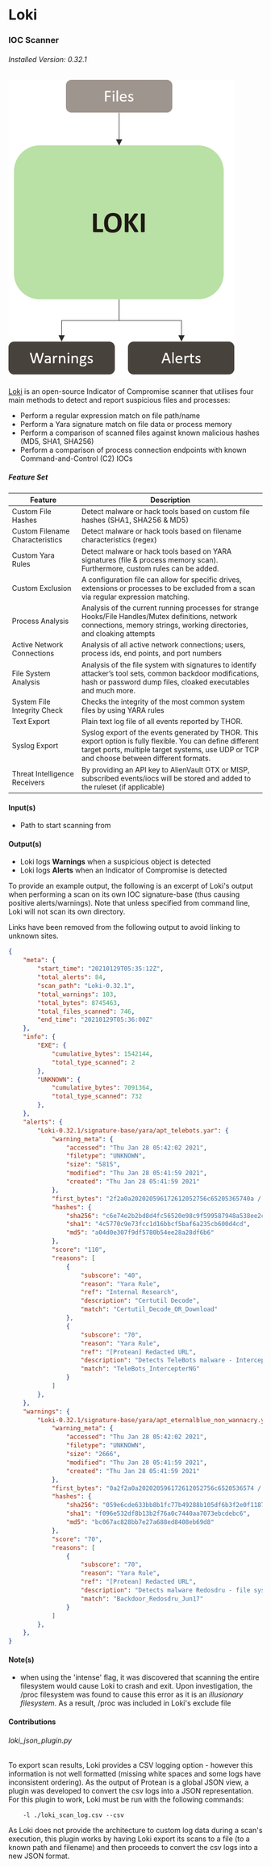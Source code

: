# Loki
### IOC Scanner
###### *Installed Version: 0.32.1*
![loki diagram](../../docs/images/loki/loki_io.png)

[Loki](https://github.com/InQuest/python-iocextract) is an open-source Indicator of Compromise scanner that utilises four main methods to detect and report suspicious files and processes:

+ Perform a regular expression match on file path/name
+ Perform a Yara signature match on file data or process memory
+ Perform a comparison of scanned files against known malicious hashes (MD5, SHA1, SHA256)
+ Perform a comparison of process connection endpoints with known Command-and-Control (C2) IOCs

##### Feature Set
| Feature                           | Description   |
| --------------------------------- |---------------|
|   Custom File Hashes              | Detect malware or hack tools based on custom file hashes (SHA1, SHA256 & MD5) |
|   Custom Filename Characteristics | Detect malware or hack tools based on filename characteristics (regex) |
|   Custom Yara Rules               | Detect malware or hack tools based on YARA signatures (file & process memory scan). Furthermore, custom rules can be added. |
|   Custom Exclusion                | A configuration file can allow for specific drives, extensions or processes to be excluded from a scan via regular expression matching. |
|   Process Analysis                | Analysis of the current running processes for strange Hooks/File Handles/Mutex definitions, network connections, memory strings, working directories, and cloaking attempts |
|   Active Network Connections      | Analysis of all active network connections; users, process ids, end points, and port numbers |
|   File System Analysis            | Analysis of the file system with signatures to identify attacker’s tool sets, common backdoor modifications, hash or password dump files, cloaked executables and much more. |
|   System File Integrity Check     | Checks the integrity of the most common system files by using YARA rules |
|   Text Export                     | Plain text log file of all events reported by THOR. |
|   Syslog Export                   | Syslog export of the events generated by THOR. This export option is fully flexible. You can define different target ports, multiple target systems, use UDP or TCP and choose between different formats. |
|   Threat Intelligence Receivers   | By providing an API key to AlienVault OTX or MISP, subscribed events/iocs will be stored and added to the ruleset (if applicable) |

#### Input(s)
+ Path to start scanning from

#### Output(s)
+ Loki logs **Warnings** when a suspicious object is detected
+ Loki logs **Alerts** when an Indicator of Compromise is detected

To provide an example output, the following is an excerpt of Loki's output when performing a scan on its own IOC signature-base (thus causing positive alerts/warnings). Note that unless specified from command line, Loki will not scan its own directory. 

Links have been removed from the following output to avoid linking to unknown sites.

```json
{
    "meta": {
        "start_time": "20210129T05:35:12Z",
        "total_alerts": 84,
        "scan_path": "Loki-0.32.1",
        "total_warnings": 103,
        "total_bytes": 8745463,
        "total_files_scanned": 746,
        "end_time": "20210129T05:36:00Z"
    },
    "info": {
        "EXE": {
            "cumulative_bytes": 1542144,
            "total_type_scanned": 2
        },
        "UNKNOWN": {
            "cumulative_bytes": 7091364,
            "total_type_scanned": 732
        },
    },
    "alerts": {
        "Loki-0.32.1/signature-base/yara/apt_telebots.yar": {
            "warning_meta": {
                "accessed": "Thu Jan 28 05:42:02 2021",
                "filetype": "UNKNOWN",
                "size": "5815",
                "modified": "Thu Jan 28 05:41:59 2021",
                "created": "Thu Jan 28 05:41:59 2021"
            },
            "first_bytes": "2f2a0a202020596172612052756c65205365740a / /*   Yara Rule Set",
            "hashes": {
                "sha256": "c6e74e2b2bd8d4fc56520e98c9f599587948a538ee2c9ae588ee7aa7df9d31d5",
                "sha1": "4c5770c9e73fcc1d16bbcf5baf6a235cb600d4cd",
                "md5": "a04d0e307f9df5780b54ee28a28df6b6"
            },
            "score": "110",
            "reasons": [
                {
                    "subscore": "40",
                    "reason": "Yara Rule",
                    "ref": "Internal Research",
                    "description": "Certutil Decode",
                    "match": "Certutil_Decode_OR_Download"
                },
                {
                    "subscore": "70",
                    "reason": "Yara Rule",
                    "ref": "[Protean] Redacted URL",
                    "description": "Detects TeleBots malware - IntercepterNG",
                    "match": "TeleBots_IntercepterNG"
                }
            ]
        },
    },
    "warnings": {
        "Loki-0.32.1/signature-base/yara/apt_eternalblue_non_wannacry.yar": {
            "warning_meta": {
                "accessed": "Thu Jan 28 05:42:02 2021",
                "filetype": "UNKNOWN",
                "size": "2666",
                "modified": "Thu Jan 28 05:41:59 2021",
                "created": "Thu Jan 28 05:41:59 2021"
            },
            "first_bytes": "0a2f2a0a202020596172612052756c6520536574 / /*   Yara Rule Set",
            "hashes": {
                "sha256": "059e6cde633bb8b1fc77b49288b105df6b3f2e0f11872f59b2bcd43ac0fd24ad",
                "sha1": "f096e532df8b13b2f76a0c7440aa7073ebcdebc6",
                "md5": "bc067ac828bb7e27a688ed8408eb69d8"
            },
            "score": "70",
            "reasons": [
                {
                    "subscore": "70",
                    "reason": "Yara Rule",
                    "ref": "[Protean] Redacted URL",
                    "description": "Detects malware Redosdru - file systemHome.exe",
                    "match": "Backdoor_Redosdru_Jun17"
                }
            ]
        },
    },
}
```

#### Note(s)
+ when using the 'intense' flag, it was discovered that scanning the entire filesystem would cause Loki to crash and exit. Upon investigation, the /proc filesystem was found to cause this error as it is an *illusionary filesystem*. As a result, /proc was included in Loki's exclude file

#### Contributions
###### loki_json_plugin.py
To export scan results, Loki provides a CSV logging option - however this information is not well formatted (missing white spaces and some logs have inconsistent ordering). As the output of Protean is a global JSON view, a plugin was developed to convert the csv logs into a JSON representation.
For this plugin to work, Loki must be run with the following commands:

        -l ./loki_scan_log.csv --csv
As Loki does not provide the architecture to custom log data during a scan's execution, this plugin works by having Loki export its scans to a file (to a known path and filename) and then proceeds to convert the csv logs into a new JSON format.